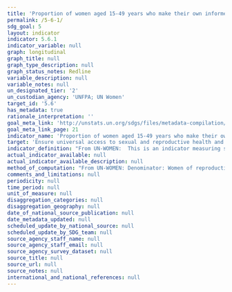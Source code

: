 ```yaml
---
title: 'Proportion of women aged 15-49 years who make their own informed decisions regarding sexual relations, contraceptive use and reproductive health care'
permalink: /5-6-1/
sdg_goal: 5
layout: indicator
indicator: 5.6.1
indicator_variable: null
graph: longitudinal
graph_title: null
graph_type_description: null
graph_status_notes: Redline
variable_description: null
variable_notes: null
un_designated_tier: '2'
un_custodian_agency: 'UNFPA; UN Women'
target_id: '5.6'
has_metadata: true
rationale_interpretation: ''
goal_meta_link: 'http://unstats.un.org/sdgs/files/metadata-compilation/Metadata-Goal-5.pdf'
goal_meta_link_page: 21
indicator_name: 'Proportion of women aged 15-49 years who make their own informed decisions regarding sexual relations, contraceptive use and reproductive health care'
target: 'Ensure universal access to sexual and reproductive health and reproductive rights as agreed in accordance with the Programme of Action of the International Conference on Population and Development and the Beijing Platform for Action and the outcome documents of their review conferences.'
indicator_definition: "From UN-WOMEN:  This is an indicator measuring specific decisions by women (aged 15-49) on their own sexuality and reproduction. Interviewees will have to provide a 'yes' answer to all three questions in order to count as a woman who makes her own sexual and reproductive decisions. The first question looks at the ability to say no to sexual intercourse as a critical condition of sexual autonomy. The second question measures the woman's decision concerning using or not using contraception. The third question measures the woman's decision about reaching sexual and reproductive healthcare for her. The three questions are as follows: \t1. Whether a woman can say no to her husband/partner if she does not want to have sexual intercourse (DHS q. 1054) \t2. Whether using contraception or not using contraception has been mainly the woman's decision (DHS phase 7 q. 819 and 820) \t3. Whether a woman can make a decision about sexual and reproductive healthcare for herself (DHS q.922 with added language)  From UNFPA:  The indicator is based on three central elements measuring the empowerment of women (married, in union and ever sexually active women) aged 15-49 to make the following decisions, : (a) whether they are able to reject unwanted sexual relations; (b) using or not using contraception; and (c) whether they can access sexual and reproductive health care for herself."
actual_indicator_available: null
actual_indicator_available_description: null
method_of_computation: "From UN-WOMEN: Denominator: Women of reproductive age 15-49 Measurement: Indicator will be measured through DHS and MICS covering most of low and middle income countries. In developed countries the indicator will be measured through national household surveys  From UNFPA  \tThe methodology for this indicator has been developed by UNFPA in close collaboration with UN Women by building on available information from DHS surveys. These three questions are already included in the DHS: (a) DHS q. 1054; (b) DHS Phase 7, q. 819 & 820; (c) DHS q. 922). In all cases these questions are currently asked to women married or in union. Therefore the denominator will need to be expanded to include ever sexually active women. In the case of the last question, the current DHS question just refers to 'healthcare for herself', not specifically SRH care, which will need to be added. \tUNFPA is also compiling and analyzing data from available countries across different regions to understand better how the indicator behaves and whether some additional tweaking will be needed in the formulation of the indicator and its specific components. \tIn DHS, the indicator is already disaggregated by location, economic quintile, and education. For the component related to contraceptive use the indicator is also disaggregated by method of contraception. The proposal is to add age, marital status (married, in union, unmarried) and disability."
comments_and_limitations: null
periodicity: null
time_period: null
unit_of_measure: null
disaggregation_categories: null
disaggregation_geography: null
date_of_national_source_publication: null
date_metadata_updated: null
scheduled_update_by_national_source: null
scheduled_update_by_SDG_team: null
source_agency_staff_name: null
source_agency_staff_email: null
source_agency_survey_dataset: null
source_title: null
source_url: null
source_notes: null
international_and_national_references: null
---
```


